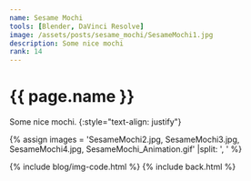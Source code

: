 ```yaml
---
name: Sesame Mochi
tools: [Blender, DaVinci Resolve]
image: /assets/posts/sesame_mochi/SesameMochi1.jpg
description: Some nice mochi
rank: 14
---
```


# {{ page.name }}

Some nice mochi.
{:style="text-align: justify"}

{% assign images = 'SesameMochi2.jpg, SesameMochi3.jpg, SesameMochi4.jpg, SesameMochi_Animation.gif'  |split: ', ' %}

{% include blog/img-code.html %}
{% include back.html %}
